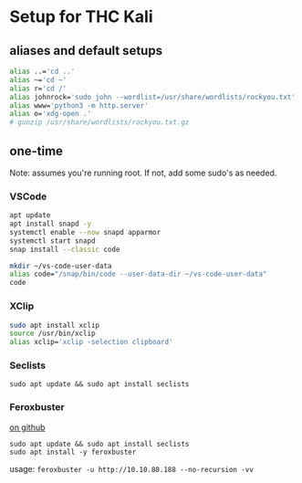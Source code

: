 # Setup for THC Kali

## aliases and default setups

```bash
alias ..='cd ..'
alias ~='cd ~'
alias r='cd /'
alias johnrock='sudo john --wordlist=/usr/share/wordlists/rockyou.txt'
alias www='python3 -m http.server'
alias o='xdg-open .'
# gunzip /usr/share/wordlists/rockyou.txt.gz
```

## one-time

Note: assumes you're running root. If not, add some sudo's as needed.

### VSCode

```bash
apt update
apt install snapd -y
systemctl enable --now snapd apparmor
systemctl start snapd
snap install --classic code

mkdir ~/vs-code-user-data
alias code="/snap/bin/code --user-data-dir ~/vs-code-user-data"
code
```

### XClip

```bash
sudo apt install xclip
source /usr/bin/xclip
alias xclip='xclip -selection clipboard'
```

### Seclists

`sudo apt update && sudo apt install seclists`

### Feroxbuster

[on github](https://github.com/epi052/feroxbuster#default-values)

```shell
sudo apt update && sudo apt install seclists
sudo apt install -y feroxbuster
```

usage:
`feroxbuster -u http://10.10.80.188 --no-recursion -vv`
